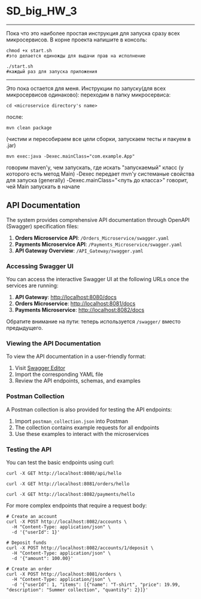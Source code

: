 # SD_big_HW_3

---
Пока что это наиболее простая инструкция для запуска сразу всех микросервисов. В корне проекта напишите в консоль:
```
chmod +x start.sh
#это делается единожды для выдачи прав на исполнение
```
```
./start.sh
#каждый раз для запуска приложения
```
---
Это пока остается для меня.
Инструкции по запуску(для всех микросервисов одинаково):
переходим в папку микросервиса:
```
cd <microservice directory's name>
```
после:
```
mvn clean package
```
(чистим и пересобираем все цели сборки, запускаем тесты и пакуем в .jar)

```
mvn exec:java -Dexec.mainClass="com.example.App"
```
говорим maven'у, чем запускать, где искать "запускаемый" класс (у которого есть метод Main)
-Dexec передает mvn'у системаные свойства для запуска (generally)
-Dexec.mainClass="<путь до класса>" говорит, чей Main запускать в начале

## API Documentation

The system provides comprehensive API documentation through OpenAPI (Swagger) specification files:

1. **Orders Microservice API**: `/Orders_Microservice/swagger.yaml`
2. **Payments Microservice API**: `/Payments_Microservice/swagger.yaml`
3. **API Gateway Overview**: `/API_Gateway/swagger.yaml`

### Accessing Swagger UI

You can access the interactive Swagger UI at the following URLs once the services are running:

1. **API Gateway**: [http://localhost:8080/docs](http://localhost:8080/docs)
2. **Orders Microservice**: [http://localhost:8081/docs](http://localhost:8081/docs) 
3. **Payments Microservice**: [http://localhost:8082/docs](http://localhost:8082/docs)

Обратите внимание на пути: теперь используется `/swagger/` вместо предыдущего.

### Viewing the API Documentation

To view the API documentation in a user-friendly format:
1. Visit [Swagger Editor](https://editor.swagger.io/)
2. Import the corresponding YAML file
3. Review the API endpoints, schemas, and examples

### Postman Collection

A Postman collection is also provided for testing the API endpoints:
1. Import `postman_collection.json` into Postman
2. The collection contains example requests for all endpoints
3. Use these examples to interact with the microservices

### Testing the API

You can test the basic endpoints using curl:

```
curl -X GET http://localhost:8080/api/hello
```

```
curl -X GET http://localhost:8081/orders/hello
```

```
curl -X GET http://localhost:8082/payments/hello
```

For more complex endpoints that require a request body:

```
# Create an account
curl -X POST http://localhost:8082/accounts \
  -H "Content-Type: application/json" \
  -d '{"userId": 1}'

# Deposit funds
curl -X POST http://localhost:8082/accounts/1/deposit \
  -H "Content-Type: application/json" \
  -d '{"amount": 100.00}'

# Create an order
curl -X POST http://localhost:8081/orders \
  -H "Content-Type: application/json" \
  -d '{"userId": 1, "items": [{"name": "T-shirt", "price": 19.99, "description": "Summer collection", "quantity": 2}]}'
```